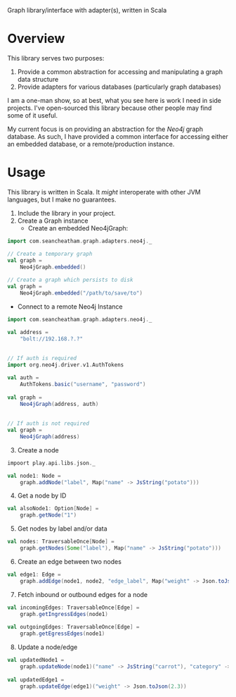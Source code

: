Graph library/interface with adapter(s), written in Scala

# Overview
This library serves two purposes:
1. Provide a common abstraction for accessing and manipulating a graph data structure
2. Provide adapters for various databases (particularly graph databases)

I am a one-man show, so at best, what you see here is work I need in side projects.  I've open-sourced this library because other people may find some of it useful.

My current focus is on providing an abstraction for the *Neo4j* graph database.  As such, I have provided a common interface for accessing either an embedded database, or a remote/production instance.

# Usage
This library is written in Scala.  It _might_ interoperate with other JVM languages, but I make no guarantees.

1. Include the library in your project.
2. Create a Graph instance
   * Create an embedded Neo4jGraph:
```scala
import com.seancheatham.graph.adapters.neo4j._

// Create a temporary graph
val graph = 
    Neo4jGraph.embedded()
    
// Create a graph which persists to disk
val graph = 
    Neo4jGraph.embedded("/path/to/save/to")
```
   * Connect to a remote Neo4j Instance
```scala
import com.seancheatham.graph.adapters.neo4j._

val address = 
    "bolt://192.168.?.?"
    
    
// If auth is required
import org.neo4j.driver.v1.AuthTokens

val auth = 
    AuthTokens.basic("username", "password")
    
val graph = 
    Neo4jGraph(address, auth)
    
    
// If auth is not required
val graph =
    Neo4jGraph(address)
```
3. Create a node
```scala
impoort play.api.libs.json._

val node1: Node = 
    graph.addNode("label", Map("name" -> JsString("potato")))
```
4. Get a node by ID
```scala
val alsoNode1: Option[Node] = 
    graph.getNode("1")
```
5. Get nodes by label and/or data
```scala
val nodes: TraversableOnce[Node] = 
    graph.getNodes(Some("label"), Map("name" -> JsString("potato")))
```
6. Create an edge between two nodes
```scala
val edge1: Edge =
    graph.addEdge(node1, node2, "edge_label", Map("weight" -> Json.toJson(1.5)))
```
7. Fetch inbound or outbound edges for a node
```scala
val incomingEdges: TraversableOnce[Edge] =
    graph.getIngressEdges(node1)
    
val outgoingEdges: TraversableOnce[Edge] =
    graph.getEgressEdges(node1)
```
8. Update a node/edge
```scala
val updatedNode1 =
    graph.updateNode(node1)("name" -> JsString("carrot"), "category" -> JsString("vegetable"))
    
val updatedEdge1 =
    graph.updateEdge(edge1)("weight" -> Json.toJson(2.3))
```
